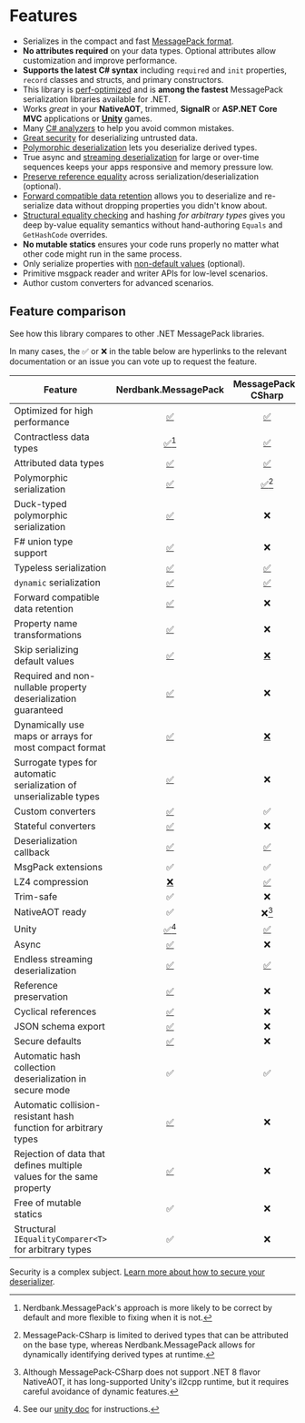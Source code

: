 # Features

* Serializes in the compact and fast [MessagePack format](https://msgpack.io/).
* **No attributes required** on your data types. Optional attributes allow customization and improve performance.
* **Supports the latest C# syntax** including `required` and `init` properties, `record` classes and structs, and primary constructors.
* This library is [perf-optimized](performance.md) and is **among the fastest** MessagePack serialization libraries available for .NET.
* Works *great* in your **NativeAOT**, trimmed, **SignalR** or **ASP.NET Core MVC** applications or [**Unity**](unity.md) games.
* Many [C# analyzers](../analyzers/index.md) to help you avoid common mistakes.
* [Great security](security.md) for deserializing untrusted data.
* [Polymorphic deserialization](unions.md) lets you deserialize derived types.
* True async and [streaming deserialization](streaming-deserialization.md) for large or over-time sequences keeps your apps responsive and memory pressure low.
* [Preserve reference equality](xref:Nerdbank.MessagePack.MessagePackSerializer.PreserveReferences) across serialization/deserialization (optional).
* [Forward compatible data retention](customizing-serialization.md#retaining-unrecognized-data) allows you to deserialize and re-serialize data without dropping properties you didn't know about.
* [Structural equality checking](structural-equality.md) and hashing *for arbitrary types* gives you deep by-value equality semantics without hand-authoring `Equals` and `GetHashCode` overrides.
* **No mutable statics** ensures your code runs properly no matter what other code might run in the same process.
* Only serialize properties with [non-default values](xref:Nerdbank.MessagePack.MessagePackSerializer.SerializeDefaultValues) (optional).
* Primitive msgpack reader and writer APIs for low-level scenarios.
* Author custom converters for advanced scenarios.

## Feature comparison

See how this library compares to other .NET MessagePack libraries.

In many cases, the ✅ or ❌ in the table below are hyperlinks to the relevant documentation or an issue you can vote up to request the feature.

Feature                   | Nerdbank.MessagePack | MessagePack-CSharp  | Serde.NET
--------------------------|:--------------------:|:-------------------:|:-----------:|
Optimized for high performance | [✅](performance.md) | [✅](https://github.com/MessagePack-CSharp/MessagePack-CSharp?tab=readme-ov-file#performance) | ✅
Contractless data types   | [✅](getting-started.md)[^1] | [✅](https://github.com/MessagePack-CSharp/MessagePack-CSharp?tab=readme-ov-file#object-serialization) | ❌ |
Attributed data types     | [✅](customizing-serialization.md) | [✅](https://github.com/MessagePack-CSharp/MessagePack-CSharp?tab=readme-ov-file#object-serialization) | [✅](https://serdedotnet.github.io/generator/options.html)
Polymorphic serialization | [✅](unions.md) | [✅](https://github.com/MessagePack-CSharp/MessagePack-CSharp?tab=readme-ov-file#union)[^4] | [✅](https://serdedotnet.github.io/data-model.html)
Duck-typed polymorphic serialization | [✅](unions.md#duck-typing) | ❌ | ❌ |
F# union type support     | [✅](fsharp.md) | ❌ | ❌ |
Typeless serialization    | [✅](xref:Nerdbank.MessagePack.OptionalConverters.WithObjectConverter*) | [✅](https://github.com/MessagePack-CSharp/MessagePack-CSharp?tab=readme-ov-file#typeless) | ❌ |
`dynamic` serialization    | [✅](getting-started.md#untyped-deserialization) | [✅](https://github.com/MessagePack-CSharp/MessagePack-CSharp/blob/master/doc/ExpandoObject.md) | ❌ |
Forward compatible data retention | [✅](customizing-serialization.md#retaining-unrecognized-data) | ❌ | ❌ |
Property name transformations | [✅](xref:Nerdbank.MessagePack.MessagePackSerializer.PropertyNamingPolicy) | ❌ | ❌ |
Skip serializing default values | [✅](xref:Nerdbank.MessagePack.MessagePackSerializer.SerializeDefaultValues) | [❌](https://github.com/MessagePack-CSharp/MessagePack-CSharp/issues/678) | 🌗 |
Required and non-nullable property deserialization guaranteed | [✅](xref:Nerdbank.MessagePack.MessagePackSerializer.DeserializeDefaultValues) | ❌ | ✅ |
Dynamically use maps or arrays for most compact format | [✅](customizing-serialization.md#array-or-map) | [❌](https://github.com/MessagePack-CSharp/MessagePack-CSharp/issues/1953) | ❌ |
Surrogate types for automatic serialization of unserializable types | [✅](surrogate-types.md) | ❌ | [✅](https://serdedotnet.github.io/foreign-types.html) |
Custom converters         | [✅](custom-converters.md) | ✅ | [✅](https://serdedotnet.github.io/customization.html)
Stateful converters       | [✅](custom-converters.md#stateful-converters) | ❌ | ❌ |
Deserialization callback  | [✅](xref:Nerdbank.MessagePack.IMessagePackSerializationCallbacks) | [✅](https://github.com/MessagePack-CSharp/MessagePack-CSharp?tab=readme-ov-file#serialization-callback) | ❌ |
MsgPack extensions        | ✅ | ✅ | ❌ |
LZ4 compression           | [❌](https://github.com/AArnott/Nerdbank.MessagePack/issues/34) | [✅](https://github.com/MessagePack-CSharp/MessagePack-CSharp?tab=readme-ov-file#lz4-compression) | ❌ |
Trim-safe                 | ✅ | ❌ | ✅ |
NativeAOT ready           | ✅ | ❌[^2] | ✅ |
Unity                     | [✅](unity.md)[^3] | [✅](https://github.com/MessagePack-CSharp/MessagePack-CSharp?tab=readme-ov-file#unity-support) | ❔ |
Async                     | [✅](xref:Nerdbank.MessagePack.MessagePackSerializer.SerializeAsync*) | ❌ | ❌ |
Endless streaming deserialization | [✅](streaming-deserialization.md) | [✅](https://github.com/MessagePack-CSharp/MessagePack-CSharp/?tab=readme-ov-file#multiple-messagepack-structures-on-a-single-stream) | ❌ |
Reference preservation    | [✅](xref:Nerdbank.MessagePack.MessagePackSerializer.PreserveReferences) | ❌ | ❌ |
Cyclical references       | [✅](xref:Nerdbank.MessagePack.MessagePackSerializer.PreserveReferences) | ❌ | ❌ |
JSON schema export        | [✅](xref:Nerdbank.MessagePack.MessagePackSerializer.GetJsonSchema*) | ❌ | ❌ |
Secure defaults           | [✅](security.md) | ❌ | ❌ |
Automatic hash collection deserialization in secure mode | ✅ | ✅ | ❌ |
Automatic collision-resistant hash function for arbitrary types | [✅](xref:Nerdbank.MessagePack.StructuralEqualityComparer) | ❌ | ❌ |
Rejection of data that defines multiple values for the same property | [✅](security.md#multiple-values-for-the-same-property) | ❌ | ❌ |
Free of mutable statics   | ✅ | ❌ | ✅ |
Structural `IEqualityComparer<T>` for arbitrary types | ✅ | ❌ | ❌ |

Security is a complex subject.
[Learn more about how to secure your deserializer](security.md).

[^1]: Nerdbank.MessagePack's approach is more likely to be correct by default and more flexible to fixing when it is not.
[^2]: Although MessagePack-CSharp does not support .NET 8 flavor NativeAOT, it has long-supported Unity's il2cpp runtime, but it requires careful avoidance of dynamic features.
[^3]: See our [unity doc](unity.md) for instructions.
[^4]: MessagePack-CSharp is limited to derived types that can be attributed on the base type, whereas Nerdbank.MessagePack allows for dynamically identifying derived types at runtime.
